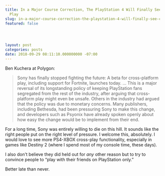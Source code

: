 ```yaml
---
title: In a Major Course Correction, The PlayStation 4 Will Finally See Cross-Platform
  Play
slug: in-a-major-course-correction-the-playstation-4-will-finally-see-cross-platform-play
featured: false




layout: post
categories: posts
date: 2018-09-29 08:11:10.000000000 -07:00
---
```


Ben Kuchera at Polygon:

>  Sony has finally stopped fighting the future: A beta for cross-platform play, including support for Fortnite, launches today.
> …
> This is a major reversal of its longstanding policy of keeping PlayStation fans segregated from the rest of the industry, after arguing that cross-platform play might even be unsafe. Others in the industry had argued that the policy was due to monetary concerns. Many publishers, including Bethesda, had been pressuring Sony to make this change, and developers such as Psyonix have already spoken openly about how easy the change would be to implement from their end.

For a long time, Sony was entirely willing to die on this hill. It sounds like the right people put on the right level of pressure. I welcome this, absolutely. I would love to see more PS4-XBOX cross-play functionality, especially in games like Destiny 2 (where I spend most of my console time, these days).

I also don't believe they did held out for _any_ other reason but to try to convince people to “play with their friends on PlayStation only.”

Better late than never.

